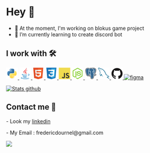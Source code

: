 # Hey 👋

- 🔭 At the moment, I'm working on blokus game project
- 🌱 I’m currently learning to create discord bot

## I work with 🛠

<p align="left">
  <a href="https://www.python.org/">
    <img src="https://raw.githubusercontent.com/devicons/devicon/master/icons/python/python-original.svg" alt="python" width="32" height="32"/>
  </a>
  <a href="https://www.java.com/en/">
    <img src="https://raw.githubusercontent.com/devicons/devicon/master/icons/java/java-original.svg" alt="java" width="32" height="32"/>
  </a>
  <a href="https://fr.wikipedia.org/wiki/Hypertext_Markup_Language">
    <img src="https://raw.githubusercontent.com/devicons/devicon/master/icons/html5/html5-original.svg" alt="html5" width="32" height="32"/>
  </a>
  <a href="https://fr.wikipedia.org/wiki/Feuilles_de_style_en_cascade">
    <img src="https://raw.githubusercontent.com/devicons/devicon/master/icons/css3/css3-original.svg" alt="css3" width="32" height="32"/>
  </a>
  <a href="https://www.javascript.com/">
    <img src="https://raw.githubusercontent.com/devicons/devicon/master/icons/javascript/javascript-original.svg" alt="javascript" width="32" height="32"/>
  </a>
  <a href="https://nodejs.org/en/">
    <img src="https://raw.githubusercontent.com/devicons/devicon/master/icons/nodejs/nodejs-original.svg" alt="nodejs" width="32" height="32"/>
  </a>
  <a href="https://www.postgresql.org/">
    <img src="https://raw.githubusercontent.com/devicons/devicon/master/icons/postgresql/postgresql-original.svg" alt="postgresql" width="32" height="32"/>
  </a>
 <a href="https://www.mysql.com">
    <img src="https://raw.githubusercontent.com/devicons/devicon/master/icons/mysql/mysql-original.svg" alt="mysql" width="32" height="32"/>
  </a>
  <a href="https://github.com/">
    <img src="https://raw.githubusercontent.com/devicons/devicon/master/icons/github/github-original.svg" alt="git" width="32" height="32"/>
  </a>
  <a href="https://www.figma.com/">
    <img src="https://www.vectorlogo.zone/logos/figma/figma-icon.svg" alt="figma" width="32" height="32"/>
  </a>
</p>

[![Stats github](https://github-readme-stats.vercel.app/api?username=fredericdrnl&show_icons=true&theme=dark#gh-dark-mode-only)](https://github.com/anuraghazra/github-readme-stats#gh-dark-mode-only)
  
## Contact me 💬

<p align="left">
  - Look my
  <a href="https://www.linkedin.com/in/fr%C3%A9d%C3%A9ric-dournel-a64292256/">
    linkedin
  </a>
</p>

<p align="left">
  - My Email : fredericdournel@gmail.com
</p>


<img src="https://visitor-badge.glitch.me/badge?page_id=fredericdrnl.fredericdrnl">

